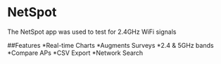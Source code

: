 # NetSpot

The NetSpot app was used to test for 2.4GHz WiFi signals

##Features
*Real-time Charts
*Augments Surveys
*2.4 & 5GHz bands
*Compare APs
*CSV Export
*Network Search